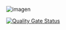 ![imagen](https://github.com/pau-regalado/Airport/assets/63105408/35fe95e8-a3fe-4cf9-8d34-7a3759b8f848)

[![Quality Gate Status](https://sonarcloud.io/api/project_badges/measure?project=pau-regalado/AirportF&metric=alert_status)](https://sonarcloud.io/summary/new_code?id=pau-regalado/Airport)

